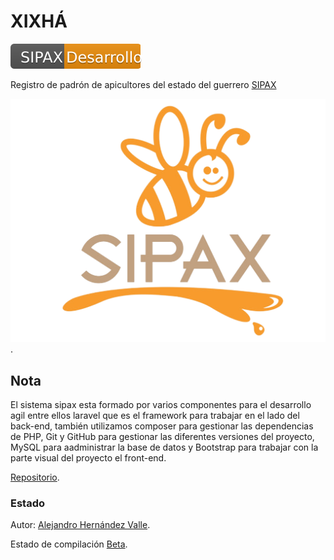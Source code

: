 # XIXHÁ
![Desarrollo](https://github.com/NaviBlock/xixha/blob/toor/public/img/svg/code.svg)

Registro de padrón de apicultores del estado del guerrero [SIPAX](http://sipax.xixha.com/login)

![Screenshot](https://github.com/NaviBlock/xixha/blob/toor/public/img/sipaxQ.png).

## Nota
El sistema sipax esta formado por varios componentes para el  desarrollo agil entre ellos laravel que es el framework para trabajar en el lado del back-end, también utilizamos composer para gestionar las dependencias de PHP, Git y GitHub para gestionar las diferentes versiones del proyecto, MySQL para aadministrar la base de datos y Bootstrap para trabajar con la parte visual del proyecto el front-end.

[Repositorio](https://github.com/NaviBlock/xixha).

### Estado
Autor: [Alejandro Hernández Valle](https://github.com/alejandrohernandezvalle).

Estado de compilación [Beta](#).